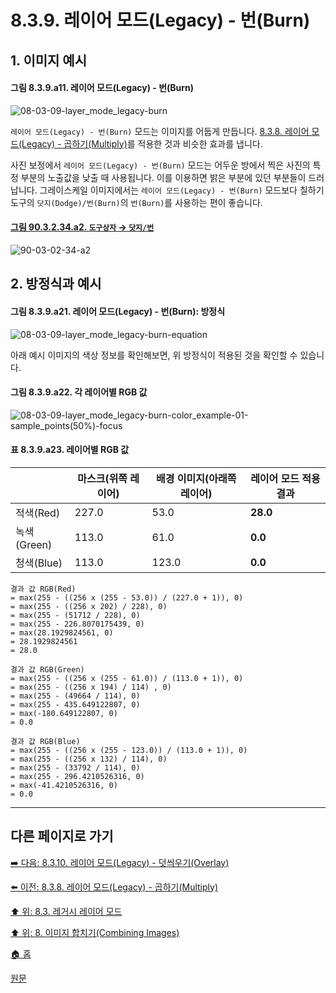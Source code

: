 # 8.3.9. 레이어 모드(Legacy) - 번(Burn)
## 1. 이미지 예시
#### 그림 8.3.9.a11. 레이어 모드(Legacy) - 번(Burn)
![08-03-09-layer_mode_legacy-burn](https://github.com/wonder13662/gimp/assets/15767104/a65bf57f-cf3a-479e-a849-b2befb5c917b)

`레이어 모드(Legacy) - 번(Burn)` 모드는 이미지를 어둡게 만듭니다. [8.3.8. 레이어 모드(Legacy) - 곱하기(Multiply)](./08-03-08-darken_layer_mode-multiply.md)를 적용한 것과 비슷한 효과를 냅니다.

사진 보정에서 `레이어 모드(Legacy) - 번(Burn)` 모드는 어두운 방에서 찍은 사진의 특정 부분의 노출값을 낮출 때 사용됩니다. 이를 이용하면 밝은 부분에 있던 부분들이 드러납니다. 그레이스케일 이미지에서는 `레이어 모드(Legacy) - 번(Burn)` 모드보다 칠하기 도구의 `닷지(Dodge)/번(Burn)`의 `번(Burn)`를 사용하는 편이 좋습니다.

<a id="90-03-02-34-a2"></a>

#### [그림 90.3.2.34.a2. `도구상자` → `닷지/번`](./90-03-02-34-dodge_burn.md#90-03-02-34-a2)
![90-03-02-34-a2](https://github.com/wonder13662/gimp/assets/15767104/f602486b-595d-4b15-ba4c-826982b153ce)

## 2. 방정식과 예시
#### 그림 8.3.9.a21. 레이어 모드(Legacy) - 번(Burn): 방정식
![08-03-09-layer_mode_legacy-burn-equation](https://github.com/wonder13662/gimp/assets/15767104/797c4e25-cd89-4a61-aff4-4b3cebc918a3)

아래 예시 이미지의 색상 정보를 확인해보면, 위 방정식이 적용된 것을 확인할 수 있습니다.

#### 그림 8.3.9.a22. 각 레이어별 RGB 값
![08-03-09-layer_mode_legacy-burn-color_example-01-sample_points(50%)-focus](https://github.com/wonder13662/gimp/assets/15767104/dbfd0143-6bf5-450d-a458-cdbe9bb00044)

#### 표 8.3.9.a23. 레이어별 RGB 값

||마스크(위쪽 레이어)|배경 이미지(아래쪽 레이어)|레이어 모드 적용 결과|
|---|---|---|---|
|적색(Red)|227.0|53.0|**28.0**|
|녹색(Green)|113.0|61.0|**0.0**|
|청색(Blue)|113.0|123.0|**0.0**|

```
결과 값 RGB(Red)
= max(255 - ((256 x (255 - 53.0)) / (227.0 + 1)), 0)
= max(255 - ((256 x 202) / 228), 0)
= max(255 - (51712 / 228), 0)
= max(255 - 226.8070175439, 0)
= max(28.1929824561, 0)
= 28.1929824561
= 28.0

결과 값 RGB(Green)
= max(255 - ((256 x (255 - 61.0)) / (113.0 + 1)), 0)
= max(255 - ((256 x 194) / 114) , 0)
= max(255 - (49664 / 114), 0)
= max(255 - 435.649122807, 0)
= max(-180.649122807, 0)
= 0.0

결과 값 RGB(Blue)
= max(255 - ((256 x (255 - 123.0)) / (113.0 + 1)), 0)
= max(255 - ((256 x 132) / 114), 0)
= max(255 - (33792 / 114), 0)
= max(255 - 296.4210526316, 0)
= max(-41.4210526316, 0)
= 0.0
```

***

## 다른 페이지로 가기
[➡️ 다음: 8.3.10. 레이어 모드(Legacy) - 덧씌우기(Overlay)](./08-03-10-contrast_layer_mode-overlay.md)

[⬅️ 이전: 8.3.8. 레이어 모드(Legacy) - 곱하기(Multiply)](./08-03-08-darken_layer_mode-multiply.md)

[⬆️ 위: 8.3. 레거시 레이어 모드](./08-03-00-legacy-layer-modes.md)

[⬆️ 위: 8. 이미지 합치기(Combining Images)](./08-00-combining-images.md)

[🏠 홈](./00-home.md)

[원문](https://docs.gimp.org/2.10/ko/gimp-concepts-layer-modes-legacy.html)
